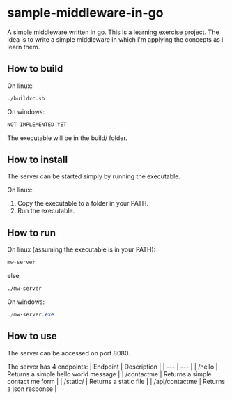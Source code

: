 # sample-middleware-in-go

A simple middleware written in go. This is a learning exercise project.
The idea is to write a simple middleware in which i'm applying the concepts as i learn them.

## How to build

On linux:
```bash
./buildxc.sh
```

On windows:
```powershell
NOT IMPLEMENTED YET
```

The executable will be in the build/<platform> folder.

## How to install

The server can be started simply by running the executable.

On linux:
1. Copy the executable to a folder in your PATH.
2. Run the executable.


## How to run

On linux (assuming the executable is in your PATH):
```bash
mw-server
```
else
```bash
./mw-server
```

On windows:
```powershell
./mw-server.exe
```

## How to use

The server can be accessed on port 8080.

The server has 4 endpoints:
| Endpoint | Description |
| --- | --- |
| /hello | Returns a simple hello world message |
| /contactme | Returns a simple contact me form |
| /static/ | Returns a static file |
| /api/contactme | Returns a json response |
